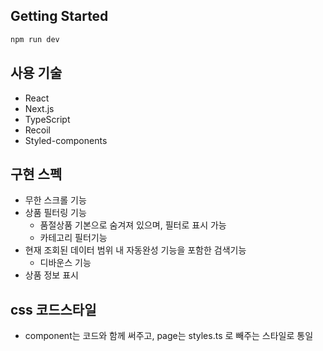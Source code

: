 ## Getting Started


```bash
npm run dev
```


## 사용 기술

- React
- Next.js
- TypeScript
- Recoil
- Styled-components

## 구현 스펙
- 무한 스크롤 기능
- 상품 필터링 기능
  - 품절상품 기본으로 숨겨져 있으며, 필터로 표시 가능
  - 카테고리 필터기능
- 현재 조회된 데이터 범위 내 자동완성 기능을 포함한 검색기능
  - 디바운스 기능
- 상품 정보 표시

## css 코드스타일
- component는 코드와 함께 써주고, page는 styles.ts 로 빼주는 스타일로 통일

